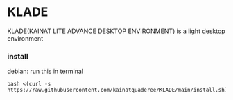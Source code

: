 # KLADE
KLADE(KAINAT LITE ADVANCE DESKTOP ENVIRONMENT) is a light desktop environment 

### install
debian:
run this in terminal 
```
bash <(curl -s https://raw.githubusercontent.com/kainatquaderee/KLADE/main/install.sh)
```